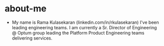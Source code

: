 # about-me

- My name is Rama Kulasekaran (linkedin.com/in/rkulasekaran)  I've been leading engineering teams. I am currently a Sr. Director of Engineering  @ Optum group leading the Platform Product Engineering teams delivering services. 
